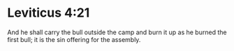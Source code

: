 # Leviticus 4:21

And he shall carry the bull outside the camp and burn it up as he burned the first bull; it is the sin offering for the assembly.
